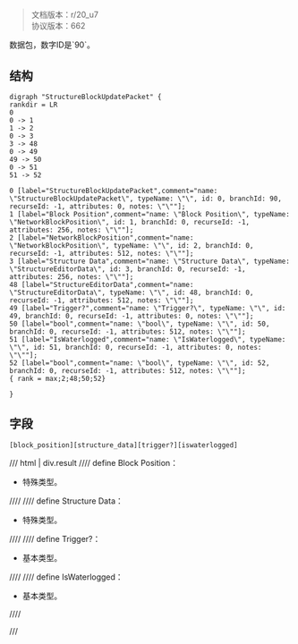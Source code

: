 # <!-- md:samp StructureBlockUpdatePacket -->

> 文档版本：r/20_u7<br/>协议版本：662

<!-- md:samp StructureBlockUpdatePacket -->数据包，数字ID是`90`。

## 结构

```viz
digraph "StructureBlockUpdatePacket" {
rankdir = LR
0
0 -> 1
1 -> 2
0 -> 3
3 -> 48
0 -> 49
49 -> 50
0 -> 51
51 -> 52

0 [label="StructureBlockUpdatePacket",comment="name: \"StructureBlockUpdatePacket\", typeName: \"\", id: 0, branchId: 90, recurseId: -1, attributes: 0, notes: \"\""];
1 [label="Block Position",comment="name: \"Block Position\", typeName: \"NetworkBlockPosition\", id: 1, branchId: 0, recurseId: -1, attributes: 256, notes: \"\""];
2 [label="NetworkBlockPosition",comment="name: \"NetworkBlockPosition\", typeName: \"\", id: 2, branchId: 0, recurseId: -1, attributes: 512, notes: \"\""];
3 [label="Structure Data",comment="name: \"Structure Data\", typeName: \"StructureEditorData\", id: 3, branchId: 0, recurseId: -1, attributes: 256, notes: \"\""];
48 [label="StructureEditorData",comment="name: \"StructureEditorData\", typeName: \"\", id: 48, branchId: 0, recurseId: -1, attributes: 512, notes: \"\""];
49 [label="Trigger?",comment="name: \"Trigger?\", typeName: \"\", id: 49, branchId: 0, recurseId: -1, attributes: 0, notes: \"\""];
50 [label="bool",comment="name: \"bool\", typeName: \"\", id: 50, branchId: 0, recurseId: -1, attributes: 512, notes: \"\""];
51 [label="IsWaterlogged",comment="name: \"IsWaterlogged\", typeName: \"\", id: 51, branchId: 0, recurseId: -1, attributes: 0, notes: \"\""];
52 [label="bool",comment="name: \"bool\", typeName: \"\", id: 52, branchId: 0, recurseId: -1, attributes: 512, notes: \"\""];
{ rank = max;2;48;50;52}

}

```

## 字段

```title='StructureBlockUpdatePacket'
[block_position][structure_data][trigger?][iswaterlogged]
```

/// html | div.result
//// define
Block Position：[<!-- md:samp NetworkBlockPosition -->](../types/networkblockposition.md)

- 特殊类型。


////
//// define
Structure Data：[<!-- md:samp StructureEditorData -->](../types/structureeditordata.md)

- 特殊类型。


////
//// define
Trigger?：<!-- md:samp bool -->

- 基本类型。


////
//// define
IsWaterlogged：<!-- md:samp bool -->

- 基本类型。


////

///

